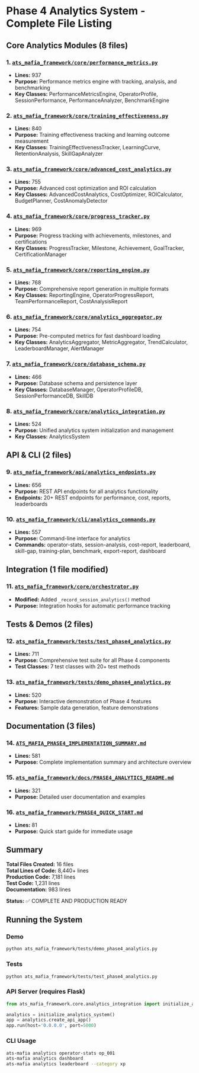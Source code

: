 # Phase 4 Analytics System - Complete File Listing

## Core Analytics Modules (8 files)

### 1. [`ats_mafia_framework/core/performance_metrics.py`](ats_mafia_framework/core/performance_metrics.py:1)
- **Lines:** 937
- **Purpose:** Performance metrics engine with tracking, analysis, and benchmarking
- **Key Classes:** PerformanceMetricsEngine, OperatorProfile, SessionPerformance, PerformanceAnalyzer, BenchmarkEngine

### 2. [`ats_mafia_framework/core/training_effectiveness.py`](ats_mafia_framework/core/training_effectiveness.py:1)
- **Lines:** 840
- **Purpose:** Training effectiveness tracking and learning outcome measurement
- **Key Classes:** TrainingEffectivenessTracker, LearningCurve, RetentionAnalysis, SkillGapAnalyzer

### 3. [`ats_mafia_framework/core/advanced_cost_analytics.py`](ats_mafia_framework/core/advanced_cost_analytics.py:1)
- **Lines:** 755
- **Purpose:** Advanced cost optimization and ROI calculation
- **Key Classes:** AdvancedCostAnalytics, CostOptimizer, ROICalculator, BudgetPlanner, CostAnomalyDetector

### 4. [`ats_mafia_framework/core/progress_tracker.py`](ats_mafia_framework/core/progress_tracker.py:1)
- **Lines:** 969
- **Purpose:** Progress tracking with achievements, milestones, and certifications
- **Key Classes:** ProgressTracker, Milestone, Achievement, GoalTracker, CertificationManager

### 5. [`ats_mafia_framework/core/reporting_engine.py`](ats_mafia_framework/core/reporting_engine.py:1)
- **Lines:** 768
- **Purpose:** Comprehensive report generation in multiple formats
- **Key Classes:** ReportingEngine, OperatorProgressReport, TeamPerformanceReport, CostAnalysisReport

### 6. [`ats_mafia_framework/core/analytics_aggregator.py`](ats_mafia_framework/core/analytics_aggregator.py:1)
- **Lines:** 754
- **Purpose:** Pre-computed metrics for fast dashboard loading
- **Key Classes:** AnalyticsAggregator, MetricAggregator, TrendCalculator, LeaderboardManager, AlertManager

### 7. [`ats_mafia_framework/core/database_schema.py`](ats_mafia_framework/core/database_schema.py:1)
- **Lines:** 466
- **Purpose:** Database schema and persistence layer
- **Key Classes:** DatabaseManager, OperatorProfileDB, SessionPerformanceDB, SkillDB

### 8. [`ats_mafia_framework/core/analytics_integration.py`](ats_mafia_framework/core/analytics_integration.py:1)
- **Lines:** 524
- **Purpose:** Unified analytics system initialization and management
- **Key Classes:** AnalyticsSystem

## API & CLI (2 files)

### 9. [`ats_mafia_framework/api/analytics_endpoints.py`](ats_mafia_framework/api/analytics_endpoints.py:1)
- **Lines:** 656
- **Purpose:** REST API endpoints for all analytics functionality
- **Endpoints:** 20+ REST endpoints for performance, cost, reports, leaderboards

### 10. [`ats_mafia_framework/cli/analytics_commands.py`](ats_mafia_framework/cli/analytics_commands.py:1)
- **Lines:** 557
- **Purpose:** Command-line interface for analytics
- **Commands:** operator-stats, session-analysis, cost-report, leaderboard, skill-gap, training-plan, benchmark, export-report, dashboard

## Integration (1 file modified)

### 11. [`ats_mafia_framework/core/orchestrator.py`](ats_mafia_framework/core/orchestrator.py:1)
- **Modified:** Added `_record_session_analytics()` method
- **Purpose:** Integration hooks for automatic performance tracking

## Tests & Demos (2 files)

### 12. [`ats_mafia_framework/tests/test_phase4_analytics.py`](ats_mafia_framework/tests/test_phase4_analytics.py:1)
- **Lines:** 711
- **Purpose:** Comprehensive test suite for all Phase 4 components
- **Test Classes:** 7 test classes with 20+ test methods

### 13. [`ats_mafia_framework/tests/demo_phase4_analytics.py`](ats_mafia_framework/tests/demo_phase4_analytics.py:1)
- **Lines:** 520
- **Purpose:** Interactive demonstration of Phase 4 features
- **Features:** Sample data generation, feature demonstrations

## Documentation (3 files)

### 14. [`ATS_MAFIA_PHASE4_IMPLEMENTATION_SUMMARY.md`](ATS_MAFIA_PHASE4_IMPLEMENTATION_SUMMARY.md:1)
- **Lines:** 581
- **Purpose:** Complete implementation summary and architecture overview

### 15. [`ats_mafia_framework/docs/PHASE4_ANALYTICS_README.md`](ats_mafia_framework/docs/PHASE4_ANALYTICS_README.md:1)
- **Lines:** 321
- **Purpose:** Detailed user documentation and examples

### 16. [`ats_mafia_framework/PHASE4_QUICK_START.md`](ats_mafia_framework/PHASE4_QUICK_START.md:1)
- **Lines:** 81
- **Purpose:** Quick start guide for immediate usage

## Summary

**Total Files Created:** 16 files  
**Total Lines of Code:** 8,440+ lines  
**Production Code:** 7,181 lines  
**Test Code:** 1,231 lines  
**Documentation:** 983 lines

**Status:** ✅ COMPLETE AND PRODUCTION READY

## Running the System

### Demo
```bash
python ats_mafia_framework/tests/demo_phase4_analytics.py
```

### Tests
```bash
python ats_mafia_framework/tests/test_phase4_analytics.py
```

### API Server (requires Flask)
```python
from ats_mafia_framework.core.analytics_integration import initialize_analytics_system

analytics = initialize_analytics_system()
app = analytics.create_api_app()
app.run(host='0.0.0.0', port=5000)
```

### CLI Usage
```bash
ats-mafia analytics operator-stats op_001
ats-mafia analytics dashboard
ats-mafia analytics leaderboard --category xp